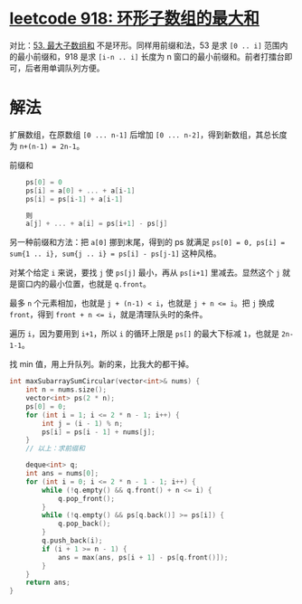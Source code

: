 # [leetcode 918: 环形子数组的最大和](https://leetcode.cn/problems/maximum-sum-circular-subarray)

对比：[53. 最大子数组和](../dp/dp-01-最大连续子段和-L4-u14-ex1-leet-53-多种方法.md) 不是环形。同样用前缀和法，53 是求 `[0 .. i]` 范围内的最小前缀和，918 是求 `[i-n .. i]` 长度为 n 窗口的最小前缀和。前者打擂台即可，后者用单调队列方便。

# 解法

扩展数组，在原数组 `[0 ... n-1]` 后增加 `[0 ... n-2]`，得到新数组，其总长度为 `n+(n-1) = 2n-1`。

前缀和
```cpp
    ps[0] = 0
    ps[i] = a[0] + ... + a[i-1]
    ps[i] = ps[i-1] + a[i-1]

    则
    a[j] + ... + a[i] = ps[i+1] - ps[j]
```

另一种前缀和方法：把 `a[0]` 挪到末尾，得到的 ps 就满足 `ps[0] = 0, ps[i] = sum{1 .. i}, sum{j .. i} = ps[i] - ps[j-1]` 这种风格。

对某个给定 `i` 来说，要找 `j` 使 `ps[j]` 最小，再从 `ps[i+1]` 里减去。显然这个 `j` 就是窗口内的最小位置，也就是 `q.front`。

最多 `n` 个元素相加，也就是 `j + (n-1) < i`，也就是 `j + n <= i`。把 `j` 换成 `front`，得到 `front + n <= i`，就是清理队头时的条件。

遍历 `i`，因为要用到 `i+1`，所以 `i` 的循环上限是 `ps[]` 的最大下标减 `1`，也就是 `2n-1-1`。

找 min 值，用上升队列。新的来，比我大的都干掉。

```c++
int maxSubarraySumCircular(vector<int>& nums) {
    int n = nums.size();
    vector<int> ps(2 * n);
    ps[0] = 0;
    for (int i = 1; i <= 2 * n - 1; i++) {
        int j = (i - 1) % n;
        ps[i] = ps[i - 1] + nums[j];
    }
    // 以上：求前缀和

    deque<int> q;
    int ans = nums[0];
    for (int i = 0; i <= 2 * n - 1 - 1; i++) {
        while (!q.empty() && q.front() + n <= i) {
            q.pop_front();
        }
        while (!q.empty() && ps[q.back()] >= ps[i]) {
            q.pop_back();
        }
        q.push_back(i);
        if (i + 1 >= n - 1) {
            ans = max(ans, ps[i + 1] - ps[q.front()]);
        }
    }
    return ans;
}
```
